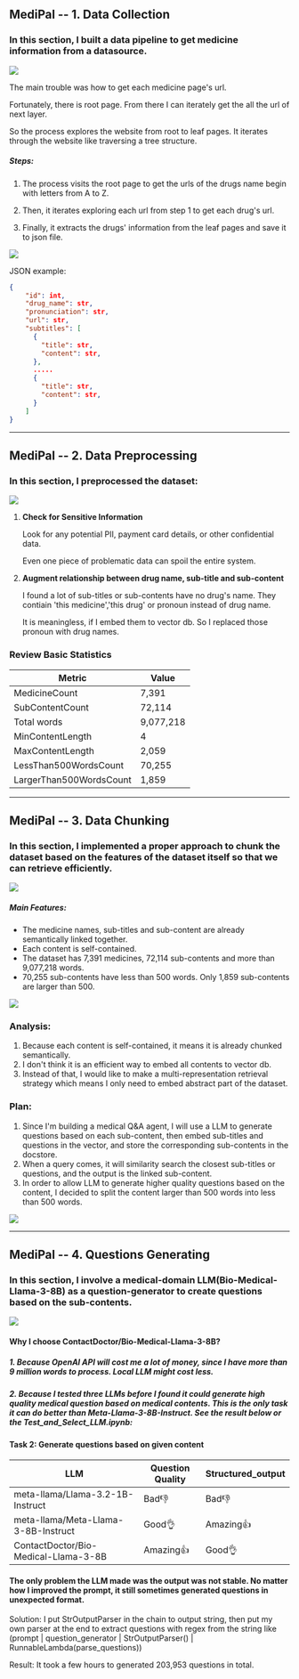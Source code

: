 ## MediPal -- 1. Data Collection
### In this section, I built a data pipeline to get medicine information from a datasource. 
![](../assets/screenshots/scrape.PNG "")

The main trouble was how to get each medicine page's url. 

Fortunately, there is root page. From there I can iterately get the all the url of next layer.

So the process explores the website from root to leaf pages. It iterates through the website like traversing a tree structure.

##### Steps:

1. The process visits the root page to get the urls of the drugs name begin with letters from A to Z.

2. Then, it iterates exploring each url from step 1 to get each drug's url.

3. Finally, it extracts the drugs' information from the leaf pages and save it to json file.

![](../assets/screenshots/travel_tree.PNG "")

JSON example:
```json
{
    "id": int,
    "drug_name": str,
    "pronunciation": str,
    "url": str,
    "subtitles": [
      {
        "title": str,
        "content": str,
      },
	  .....
      {
        "title": str,
        "content": str,
      }
    ]
}
```
---

## MediPal -- 2. Data Preprocessing

### In this section, I preprocessed the dataset:
![](../assets/screenshots/preprocess.PNG "")
1. **Check for Sensitive Information**

   Look for any potential PII, payment card details, or other confidential data.

   Even one piece of problematic data can spoil the entire system.

2. **Augment relationship between drug name, sub-title and sub-content**

   I found a lot of sub-titles or sub-contents have no drug's name. They contiain 'this medicine','this drug' or pronoun instead of drug name.

   It is meaningless, if I embed them to vector db. So I replaced those pronoun with drug names.

### **Review Basic Statistics**

| Metric                    | Value    |
|---------------------------|----------|
| MedicineCount             | 7,391    |
| SubContentCount           | 72,114   |
| Total words               | 9,077,218|
| MinContentLength          | 4        |
| MaxContentLength          | 2,059    |
| LessThan500WordsCount     | 70,255   |
| LargerThan500WordsCount   | 1,859    |

---

## MediPal -- 3. Data Chunking

### In this section, I implemented a proper approach to chunk the dataset based on the features of the dataset itself so that we can retrieve efficiently.
![](../assets/screenshots/chunked.PNG "")
##### Main Features:
* The medicine names, sub-titles and sub-content are already semantically linked together.
* Each content is self-contained.
* The dataset has 7,391 medicines, 72,114 sub-contents and more than 9,077,218 words.
* 70,255 sub-contents have less than 500 words. Only 1,859 sub-contents are larger than 500.

![](../assets/screenshots/data_structure.PNG "")
### Analysis:
1. Because each content is self-contained, it means it is already chunked semantically.
2. I don't think it is an efficient way to embed all contents to vector db.
3. Instead of that, I would like to make a multi-representation retrieval strategy which means I only need to embed abstract part of the dataset.
### Plan:
1. Since I'm building a medical Q&A agent, I will use a LLM to generate questions based on each sub-content, then embed sub-titles and questions in the vector, and store the corresponding sub-contents in the docstore. 
2. When a query comes, it will similarity search the closest sub-titles or questions, and the output is the linked sub-content.
3. In order to allow LLM to generate higher quality questions based on the content, I decided to split the content larger than 500 words into less than 500 words.

![](../assets/screenshots/multi_vector.PNG "")

---

## MediPal -- 4. Questions Generating

### In this section, I involve a medical-domain LLM(Bio-Medical-Llama-3-8B) as a question-generator to create questions based on the sub-contents.
![](../assets/screenshots/question_generater.PNG "")

#### Why I choose ContactDoctor/Bio-Medical-Llama-3-8B?

##### 1. Because OpenAI API will cost me a lot of money, since I have more than 9 million words to process. Local LLM might cost less.
##### 2. Because I tested three LLMs before I found it could generate high quality medical question based on medical contents. This is the only task it can do better than Meta-Llama-3-8B-Instruct. See the result below or the Test_and_Select_LLM.ipynb:

#### Task 2: Generate questions based on given content
| LLM                                   | Question Quality | Structured_output  | 
|---------------------------------------|------------------|--------------------|
| meta-llama/Llama-3.2-1B-Instruct      | Bad👎            | Bad👎              | 
| meta-llama/Meta-Llama-3-8B-Instruct   | Good👌           | Amazing👍          | 
| ContactDoctor/Bio-Medical-Llama-3-8B  | Amazing👍        | Good👌              | 

#### The only problem the LLM made was the output was not stable. No matter how I improved the prompt, it still sometimes generated questions in unexpected format.

Solution: I put StrOutputParser in the chain to output string, then put my own parser at the end to extract questions with regex from the string like (prompt | question_generator | StrOutputParser() | RunnableLambda(parse_questions))

Result: It took a few hours to generated 203,953 questions in total.